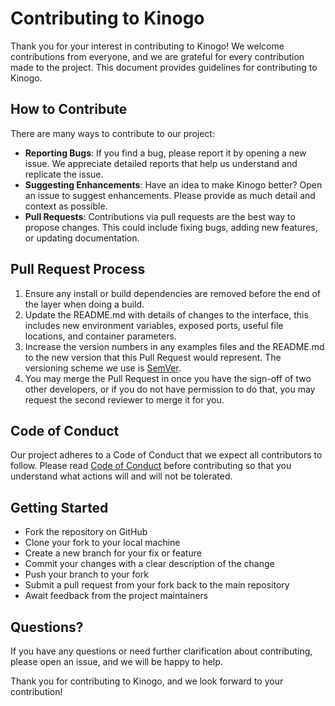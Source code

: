 # Contributing to Kinogo

Thank you for your interest in contributing to Kinogo! We welcome contributions from everyone, and we are grateful for every contribution made to the project. This document provides guidelines for contributing to Kinogo.

## How to Contribute

There are many ways to contribute to our project:

- **Reporting Bugs**: If you find a bug, please report it by opening a new issue. We appreciate detailed reports that help us understand and replicate the issue.
- **Suggesting Enhancements**: Have an idea to make Kinogo better? Open an issue to suggest enhancements. Please provide as much detail and context as possible.
- **Pull Requests**: Contributions via pull requests are the best way to propose changes. This could include fixing bugs, adding new features, or updating documentation.

## Pull Request Process

1. Ensure any install or build dependencies are removed before the end of the layer when doing a build.
2. Update the README.md with details of changes to the interface, this includes new environment variables, exposed ports, useful file locations, and container parameters.
3. Increase the version numbers in any examples files and the README.md to the new version that this Pull Request would represent. The versioning scheme we use is [SemVer](http://semver.org/).
4. You may merge the Pull Request in once you have the sign-off of two other developers, or if you do not have permission to do that, you may request the second reviewer to merge it for you.

## Code of Conduct

Our project adheres to a Code of Conduct that we expect all contributors to follow. Please read [Code of Conduct](CODE_OF_CONDUCT.md) before contributing so that you understand what actions will and will not be tolerated.

## Getting Started

- Fork the repository on GitHub
- Clone your fork to your local machine
- Create a new branch for your fix or feature
- Commit your changes with a clear description of the change
- Push your branch to your fork
- Submit a pull request from your fork back to the main repository
- Await feedback from the project maintainers

## Questions?

If you have any questions or need further clarification about contributing, please open an issue, and we will be happy to help.

Thank you for contributing to Kinogo, and we look forward to your contribution!
